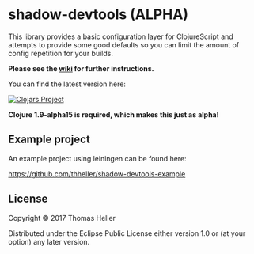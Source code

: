 # shadow-devtools (ALPHA)

This library provides a basic configuration layer for ClojureScript and attempts to provide some good defaults so you can limit the amount of config repetition for your builds. 

**Please see the [wiki](https://github.com/thheller/shadow-devtools/wiki/Using-shadow-devtools) for further instructions.**

You can find the latest version here:

[![Clojars Project](https://img.shields.io/clojars/v/thheller/shadow-devtools.svg)](https://clojars.org/thheller/shadow-devtools)

**Clojure 1.9-alpha15 is required, which makes this just as alpha!**


## Example project

An example project using leiningen can be found here:

https://github.com/thheller/shadow-devtools-example

## License

Copyright © 2017 Thomas Heller

Distributed under the Eclipse Public License either version 1.0 or (at
your option) any later version.
